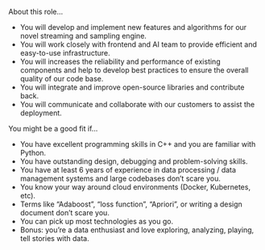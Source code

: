 About this role…
* You will develop and implement new features and algorithms for our novel streaming and sampling engine. 
* You will work closely with frontend and AI team to provide efficient and easy-to-use infrastructure.
* You will increases the reliability and performance of existing components and help to develop best practices to ensure the overall quality of our code base.
* You will integrate and improve open-source libraries and contribute back.
* You will communicate and collaborate with our customers to assist the deployment.


You might be a good fit if...
* You have excellent programming skills in C++ and you are familiar with Python.
* You have outstanding design, debugging and problem-solving skills.
* You have at least 6 years of experience in data processing / data management systems and large codebases don’t scare you. 
* You know your way around cloud environments (Docker, Kubernetes, etc). 
* Terms like “Adaboost”, “loss function”, “Apriori”, or writing a design document don’t scare you. 
* You can pick up most technologies as you go.
* Bonus: you’re a data enthusiast and love exploring, analyzing, playing, tell stories with data.


